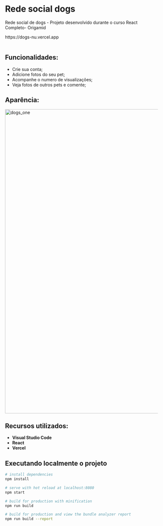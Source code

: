 
# Rede social dogs
<p> Rede social de dogs - Projeto desenvolvido durante o curso React Completo- Origamid </p> 
 https://dogs-nu.vercel.app
 <br> <br> 
 
## Funcionalidades: 
<ul>
	<li> Crie sua conta;</li>
	<li> Adicione fotos do seu pet;</li>
	<li> Acompanhe o numero de visualizações;</li>
	<li> Veja fotos de outros pets e comente;</li>
	</ul>
	
## Aparência:

<img width="1000" alt="dogs_one" src="https://user-images.githubusercontent.com/39601714/120368363-59385f80-c2e8-11eb-9265-02a4621e8e92.PNG">

## Recursos utilizados:

* **Visual Studio Code**
* **React**
* **Vercel** 

## Executando localmente o projeto

``` bash
# install dependencies
npm install

# serve with hot reload at localhost:8080
npm start

# build for production with minification
npm run build

# build for production and view the bundle analyzer report
npm run build --report
```
